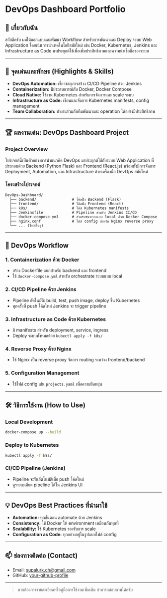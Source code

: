# DevOps Dashboard Portfolio

## 👤 เกี่ยวกับฉัน

สวัสดีครับ ผมได้ออกแบบและพัฒนา Workflow สำหรับการพัฒนาและ Deploy ระบบ Web Application โดยเน้นการนำเทคโนโลยีสมัยใหม่ เช่น Docker, Kubernetes, Jenkins และ Infrastructure as Code มาประยุกต์ใช้เพื่อเพิ่มประสิทธิภาพและความน่าเชื่อถือของระบบ

---

## 🌟 จุดเด่นและทักษะ (Highlights & Skills)

- **DevOps Automation:** เชี่ยวชาญการสร้าง CI/CD Pipeline ด้วย Jenkins
- **Containerization:** มีประสบการณ์กับ Docker, Docker Compose
- **Cloud Native:** ใช้งาน Kubernetes สำหรับการจัดการและ scale ระบบ
- **Infrastructure as Code:** เขียนและจัดการ Kubernetes manifests, config management
- **Team Collaboration:** ทำงานร่วมกับทีมพัฒนาและ operation ได้อย่างมีประสิทธิภาพ

---

## 🏆 ผลงานเด่น: DevOps Dashboard Project

### Project Overview

โปรเจกต์นี้เป็นตัวอย่างการนำแนวคิด DevOps มาประยุกต์ใช้กับระบบ Web Application ที่ประกอบด้วย Backend (Python Flask) และ Frontend (React.js) พร้อมทั้งมีการจัดการ Deployment, Automation, และ Infrastructure ด้วยเครื่องมือ DevOps สมัยใหม่

### โครงสร้างโปรเจกต์

```
DevOps-Dashboard/
  ├── backend/                # โค้ดฝั่ง Backend (Flask)
  ├── frontend/               # โค้ดฝั่ง Frontend (React)
  ├── k8s/                    # ไฟล์ Kubernetes manifests
  ├── Jenkinsfile             # Pipeline สำหรับ Jenkins CI/CD
  ├── docker-compose.yml      # สำหรับรันระบบแบบ local ด้วย Docker Compose
  ├── nginx.conf              # ไฟล์ config สำหรับ Nginx reverse proxy
  └── ... (ไฟล์อื่นๆ)
```

---

## 🚀 DevOps Workflow

### 1. **Containerization ด้วย Docker**
- สร้าง Dockerfile แยกสำหรับ backend และ frontend
- ใช้ `docker-compose.yml` สำหรับ orchestrate ระบบแบบ local

### 2. **CI/CD Pipeline ด้วย Jenkins**
- Pipeline อัตโนมัติ: build, test, push image, deploy ขึ้น Kubernetes
- ทุกครั้งที่ push โค้ดใหม่ Jenkins จะ trigger pipeline

### 3. **Infrastructure as Code ด้วย Kubernetes**
- มี manifests สำหรับ deployment, service, ingress
- Deploy ระบบทั้งหมดด้วย `kubectl apply -f k8s/`

### 4. **Reverse Proxy ด้วย Nginx**
- ใช้ Nginx เป็น reverse proxy จัดการ routing ระหว่าง frontend/backend

### 5. **Configuration Management**
- ใช้ไฟล์ config เช่น `projects.yaml` เพื่อความยืดหยุ่น

---

## 🛠️ วิธีการใช้งาน (How to Use)

### Local Development
```bash
docker-compose up --build
```

### Deploy to Kubernetes
```bash
kubectl apply -f k8s/
```

### CI/CD Pipeline (Jenkins)
- Pipeline จะรันอัตโนมัติเมื่อ push โค้ดใหม่
- ดูรายละเอียด pipeline ได้ใน Jenkins UI

---

## 💡 DevOps Best Practices ที่นำมาใช้
- **Automation:** ทุกขั้นตอน automate ด้วย Jenkins
- **Consistency:** ใช้ Docker ให้ environment เหมือนกันทุกที่
- **Scalability:** ใช้ Kubernetes รองรับการ scale
- **Configuration as Code:** ทุกอย่างอยู่ในรูปแบบไฟล์ config

---

## 📫 ช่องทางติดต่อ (Contact)
- Email: supalurk.ch@gmail.com
- GitHub: [your-github-profile](https://github.com/Endy74757)

---

> หากต้องการรายละเอียดหรือคู่มือการใช้งานเพิ่มเติม สามารถสอบถามได้ครับ
